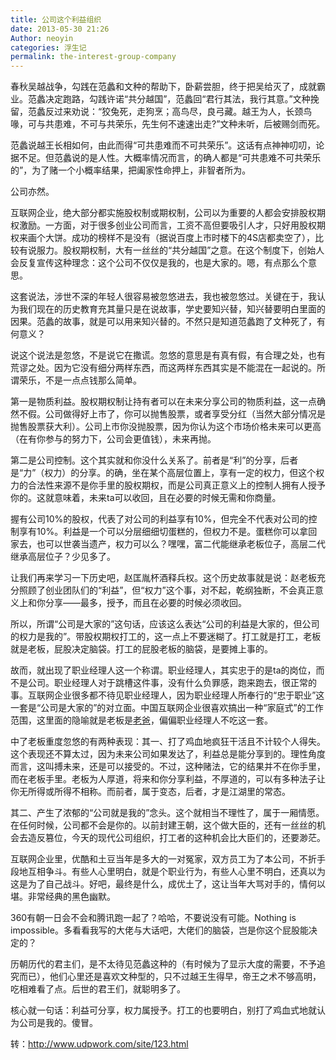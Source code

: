 ```yaml
---
title: 公司这个利益组织
date: 2013-05-30 21:26
Author: neoyin
categories: 浮生记
permalink: the-interest-group-company
---
```


春秋吴越战争，勾践在范蠡和文种的帮助下，卧薪尝胆，终于把吴给灭了，成就霸业。范蠡决定跑路，勾践许诺“共分越国”，范蠡回“君行其法，我行其意。”文种挽留，范蠡反过来劝说：“狡兔死，走狗烹；高鸟尽，良弓藏。越王为人，长颈鸟喙，可与共患难，不可与共荣乐，先生何不速速出走?”文种未听，后被赐剑而死。

范蠡说越王长相如何，由此而得“可共患难而不可共荣乐”。这话有点神神叨叨，论据不足。但范蠡说的是人性。大概率情况而言，的确人都是“可共患难不可共荣乐的”，为了赌一个小概率结果，把阖家性命押上，非智者所为。

公司亦然。

<!--more-->

互联网企业，绝大部分都实施股权制或期权制，公司以为重要的人都会安排股权期权激励。一方面，对于很多创业公司而言，工资不高但要吸引人才，只好用股权期权来画个大饼。成功的榜样不是没有（据说百度上市时楼下的4S店都卖空了），比较有说服力。股权期权制，大有一丝丝的“共分越国”之意。在这个制度下，创始人会反复宣传这种理念：这个公司不仅仅是我的，也是大家的。嗯，有点那么个意思。

这套说法，涉世不深的年轻人很容易被忽悠进去，我也被忽悠过。关键在于，我认为我们现在的历史教育充其量只是在说故事，学史要知兴替，知兴替要明白里面的因果。范蠡的故事，就是可以用来知兴替的。不然只是知道范蠡跑了文种死了，有何意义？

说这个说法是忽悠，不是说它在撒谎。忽悠的意思是有真有假，有合理之处，也有荒谬之处。因为它没有细分两样东西，而这两样东西其实是不能混在一起说的。所谓荣乐，不是一点点钱那么简单。

第一是物质利益。股权期权制让持有者可以在未来分享公司的物质利益，这一点确然不假。公司做得好上市了，你可以抛售股票，或者享受分红（当然大部分情况是抛售股票获大利）。公司上市你没抛股票，因为你认为这个市场价格未来可以更高（在有你参与的努力下，公司会更值钱），未来再抛。

第二是公司控制。这个其实就和你没什么关系了。前者是“利”的分享，后者是“力”（权力）的分享。的确，坐在某个高层位置上，享有一定的权力，但这个权力的合法性来源不是你手里的股权期权，而是公司真正意义上的控制人拥有人授予你的。这就意味着，未来ta可以收回，且在必要的时候无需和你商量。

握有公司10%的股权，代表了对公司的利益享有10%，但完全不代表对公司的控制享有10%。利益是一个可以分层细细切蛋糕的，但权力不是。蛋糕你可以拿回家去，也可以世袭当遗产，权力可以么？嘿嘿，富二代能继承老板位子，高层二代继承高层位子？少见多了。

让我们再来学习一下历史吧，赵匡胤杯酒释兵权。这个历史故事就是说：赵老板充分照顾了创业团队们的“利益”，但“权力”这个事，对不起，乾纲独断，不会真正意义上和你分享——最多，授予，而且在必要的时候必须收回。

所以，所谓“公司是大家的”这句话，应该这么表达“公司的利益是大家的，但公司的权力是我的”。带股权期权打工的，这一点上不要迷糊了。打工就是打工，老板就是老板，屁股决定脑袋。打工的屁股老板的脑袋，是要摊上事的。

故而，就出现了职业经理人这一个称谓。职业经理人，其实忠于的是ta的岗位，而不是公司。职业经理人对于跳槽这件事，没有什么负罪感，跑来跑去，很正常的事。互联网企业很多都不待见职业经理人，因为职业经理人所奉行的“忠于职业”这一套是“公司是大家的”的对立面。中国互联网企业很喜欢搞出一种“家庭式”的工作范围，这里面的隐喻就是老板是[老爸](http://weiyongzheng.com/)，偏偏职业经理人不吃这一套。

中了老板重度忽悠的有两种表现：其一、打了鸡血地疯狂干活且不计较个人得失。这个表现还不算太过，因为未来公司如果发达了，利益总是能分享到的。理性角度而言，这叫搏未来，还是可以接受的。不过，这种赌法，它的结果并不在你手里，而在老板手里。老板为人厚道，将来和你分享利益，不厚道的，可以有多种法子让你无所得或所得不相称。而前者，属于变态，后者，才是江湖里的常态。

其二、产生了浓郁的“公司就是我的”念头。这个就相当不理性了，属于一厢情愿。在任何时候，公司都不会是你的。以前封建王朝，这个做大臣的，还有一丝丝的机会去造反篡位，今天的现代公司组织，打工者的这种机会比大臣们的，还要渺茫。

互联网企业里，优酷和土豆当年是多大的一对冤家，双方员工为了本公司，不折手段地互相争斗。有些人心里明白，就是个职业行为，有些人心里不明白，还真以为这是为了自己战斗。好吧，最终是什么，成优土了，这让当年大骂对手的，情何以堪。非常经典的黑色幽默。

360有朝一日会不会和腾讯跑一起了？哈哈，不要说没有可能。Nothing is
impossible。多看看我写的大佬与大话吧，大佬们的脑袋，岂是你这个屁股能决定的？

历朝历代的君主们，是不太待见范蠡这种的（有时候为了显示大度的需要，不予追究而已），他们心里还是喜欢文种型的，只不过越王生得早，帝王之术不够高明，吃相难看了点。后世的君王们，就聪明多了。

核心就一句话：利益可分享，权力属授予。打工的也要明白，别打了鸡血式地就认为公司是我的。傻冒。

转：http://www.udpwork.com/site/123.html
